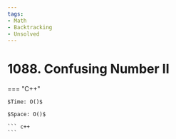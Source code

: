 ```yaml
---
tags:
- Math
- Backtracking
- Unsolved
---
```



# 1088. Confusing Number II

=== "C++"

    $Time: O()$

    $Space: O()$

    ``` c++
    ```